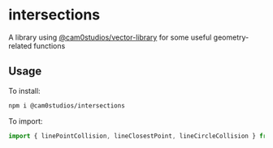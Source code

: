 # intersections
A library using [@cam0studios/vector-library](https://github.com/cam0studios/vector-library) for some useful geometry-related functions

## Usage
To install:
```bash
npm i @cam0studios/intersections
```
To import:
```js
import { linePointCollision, lineClosestPoint, lineCircleCollision } from "@cam0studios/intersections"
```
